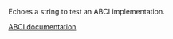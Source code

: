 Echoes a string to test an ABCI implementation.

[ABCI documentation](https://docs.cometbft.com/v1.0/spec/abci/abci++_methods#echo)
